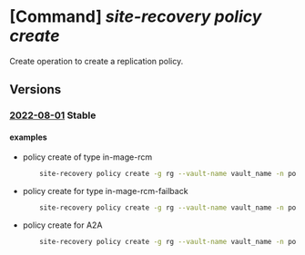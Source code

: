 # [Command] _site-recovery policy create_

Create operation to create a replication policy.

## Versions

### [2022-08-01](/Resources/mgmt-plane/L3N1YnNjcmlwdGlvbnMve30vcmVzb3VyY2Vncm91cHMve30vcHJvdmlkZXJzL21pY3Jvc29mdC5yZWNvdmVyeXNlcnZpY2VzL3ZhdWx0cy97fS9yZXBsaWNhdGlvbnBvbGljaWVzL3t9/2022-08-01.xml) **Stable**

<!-- mgmt-plane /subscriptions/{}/resourcegroups/{}/providers/microsoft.recoveryservices/vaults/{}/replicationpolicies/{} 2022-08-01 -->

#### examples

- policy create of type in-mage-rcm
    ```bash
        site-recovery policy create -g rg --vault-name vault_name -n policy_name_rcm --provider-specific-input '{in-mage-rcm:{app-consistent-frequency-in-minutes:0,crash-consistent-frequency-in-minutes:5,enable-multi-vm-sync:true,recovery-point-history-in-minutes:2880}}'
    ```

- policy create for type in-mage-rcm-failback
    ```bash
        site-recovery policy create -g rg --vault-name vault_name -n policy_name_rcm_failback --provider-specific-input '{in-mage-rcm-failback:{app-consistent-frequency-in-minutes:60,crash-consistent-frequency-in-minutes:5}}'
    ```

- policy create for A2A
    ```bash
        site-recovery policy create -g rg --vault-name vault_name -n policy_name --provider-specific-input {a2a:{multi-vm-sync-status:Enable}}
    ```
